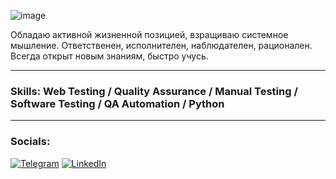 
![image](https://user-images.githubusercontent.com/100477935/201358365-66373e6b-63db-4b65-9ed5-e503124471f3.png)

Обладаю активной жизненной позицией, взращиваю системное мышление.
Ответственен, исполнителен, наблюдателен, рационален.
Всегда открыт новым знаниям, быстро учусь.
___

### Skills: Web Testing / Quality Assurance / Manual Testing / Software Testing / QA Automation / Python
___

### Socials:

[![Telegram](https://img.shields.io/badge/-Telegram-9dcd77?style=for-the-badge&logo=telegram&logoColor=71bfa7)](https://t.me/amok_catharsis) [![LinkedIn](https://img.shields.io/badge/-LinkedIn-9dcd77?style=for-the-badge&logo=linkedin&logoColor=71bfa7)](https://www.linkedin.com/in/amokcatharis/)
<!--
**amokcatharsis/amokcatharsis** is a ✨ _special_ ✨ repository because its `README.md` (this file) appears on your GitHub profile.

Here are some ideas to get you started:

- 🔭 I’m currently working on ...
- 🌱 I’m currently learning ...
- 👯 I’m looking to collaborate on ...
- 🤔 I’m looking for help with ...
- 💬 Ask me about ...
- 📫 How to reach me: ...
- 😄 Pronouns: ...
- ⚡ Fun fact: ...
-->
